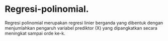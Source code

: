 # Regresi-polinomial.
Regresi polinomial merupakan regresi linier berganda yang dibentuk dengan menjumlahkan pengaruh variabel prediktor (X) yang dipangkatkan secara meningkat sampai orde ke-k.
